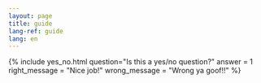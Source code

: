 ```yaml
---
layout: page
title: guide
lang-ref: guide
lang: en
---
```


{% include yes_no.html
  question="Is this a yes/no question?"
  answer = 1
  right_message = "Nice job!"
  wrong_message = "Wrong ya goof!!"
%}
